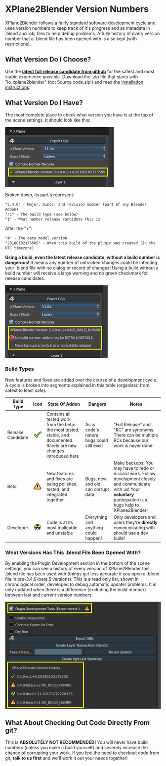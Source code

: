 # XPlane2Blender Version Numbers

XPlane2Blender follows a fairly standard software development cycle and uses version numbers to keep track of it's progress and as metadata in .blend and .obj files to help debug problems. A fully history of every version number that a .blend file has been opened with is also kept (with restrictions).

## What Version Do I Choose?
Use the [**latest full release candidate from github**](https://github.com/der-On/XPlane2Blender/releases) for the safest and most stable experience possible. Download the .zip file that starts with "io_xplane2blender" (not Source code.zip!) and read the [installation instructions](34_installation.md).

## What Version Do I Have?
The most complete place to check what version you have is at the top of the scene settings. It should look like this:

![The version string for 3.4.0-rc-1](images/versions/version_number_ex.png)

Broken down, its part's represent:

    "3.4.0" - Major, minor, and revision number (part of any Blender Addon)
    "rc" - The build type (see below)
    "1" - What number release candidate this is

After the "+":

    "4" - The data model version
    "20180102175505" - When this build of the plugin was created (in the UTC timezone)

**Using a build, even the latest release candidate, without a build number is dangerous!** It means any number of untracked changes could be infecting your .blend file with no dialog or record of changes! Using a build without a build number will receive a large warning and no green checkmark for release candidates.

![An example warning from not having a build number](images/versions/no_build_number_ex.png)

### Build Types
New features and fixes are added over the course of a development cycle. A cycle is broken into segments explained in this table (organized from safest to least safe).

Build Type|Icon|State Of Addon|Dangers|Notes
----------|----|--------------|-------|-----
Release Candidate|![RC Icon as appears in the Scene Settings pane](images/versions/type_icons/rc_icon.png)|Contains all tested work from the beta: the most tested, stable, and documented. Rarely are new changes introduced here|As is code's nature; bugs could still exist| "Full Release" and "RC" are synonyms. There can be multiple RCs because our work is never done!
Beta|![Beta Icon as appears in the Scene Settings pane](images/versions/type_icons/beta_icon.png)|New features and fixes are being polished, tested, and integrated together|Bugs, new and old, can corrupt data|Make backups! You may have to redo or discard work. Follow development closely and communicate with us! Your **voluntary** participation is a huge help to XPlane2Blender!
Developer|![Dev Icon as appears in the Scene Settings pane](images/versions/type_icons/dev_icon.png)|Code is at its most malleable and unstable|Everything and anything could happen!|Only developers and users they're **directly** communicating with should use a dev build!

### What Versions Has This .blend File Been Opened With?
By enabling the Plugin Development section in the bottom of the scene settings, you can see a history of every version of XPlane2Blender this .blend file has been used with (things get less accurate if you open a .blend file in pre-3.4.0-beta.5 versions). This is a read only list, shown in chronological order, developed to debug automatic updater problems. It is only updated when there is a difference (excluding the build number) between last and current version numbers.

![A short history of plugin versions encountered for the unit test lamp_arm_cases.test.blend](images/versions/version_history_ex.png)

## What About Checking Out Code Directly From git?
This is **ABSOLUTELY NOT RECOMMENDED!** You will never have build numbers (unless you make a build yourself) and severely increase the chance of corrupting your work. If you feel the need to checkout code from git, **talk to us first** and we'll work it out your needs together!
